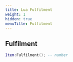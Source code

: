 ```yaml
---
title: Lua Fulfilment
weight: 1
hidden: true
menuTitle: Fulfilment
---
```

## Fulfilment
```lua
Item:Fulfilment(); -- number
```